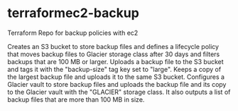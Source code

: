 # terraformec2-backup
Terraform Repo for backup policies with ec2 


Creates an S3 bucket to store backup files and defines a lifecycle policy that moves backup files to Glacier storage class after 30 days and filters backups that are 100 MB or larger.
Uploads a backup file to the S3 bucket and tags it with the "backup-size" tag key set to "large".
Keeps a copy of the largest backup file and uploads it to the same S3 bucket.
Configures a Glacier vault to store backup files and uploads the backup file and its copy to the Glacier vault with the "GLACIER" storage class. It also outputs a list of backup files that are more than 100 MB in size.
